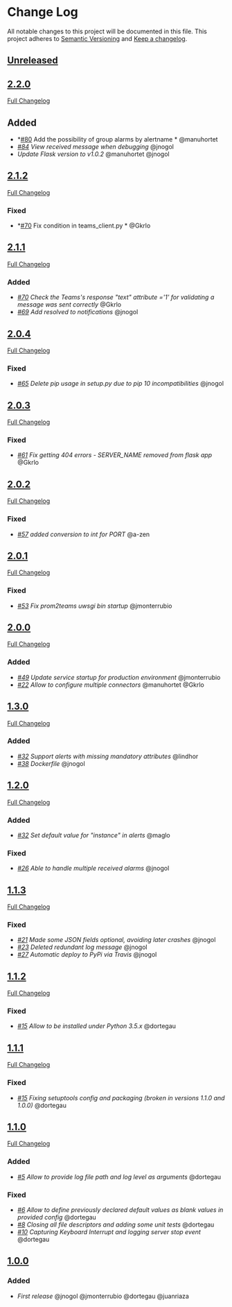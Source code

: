 # Change Log
All notable changes to this project will be documented in this file.
This project adheres to [Semantic Versioning](http://semver.org/) and [Keep a changelog](https://github.com/olivierlacan/keep-a-changelog).

## [Unreleased](https://github.com/idealista/prom2teams/tree/develop)

## [2.2.0](https://github.com/idealista/prom2teams/tree/2.2.0)
[Full Changelog](https://github.com/idealista/prom2teams/compare/2.1.2...2.2.0)
## Added
- *[#80](https://github.com/idealista/prom2teams/pull/79) Add the possibility of group alarms by alertname * @manuhortet
- *[#84](https://github.com/idealista/prom2teams/issues/84) View received message when debugging* @jnogol
- *Update Flask version to v1.0.2* @manuhortet @jnogol

## [2.1.2](https://github.com/idealista/prom2teams/tree/2.1.2)
[Full Changelog](https://github.com/idealista/prom2teams/compare/2.1.1...2.1.2)
### Fixed
- *[#70](https://github.com/idealista/prom2teams/pull/70) Fix condition in teams_client.py * @Gkrlo

## [2.1.1](https://github.com/idealista/prom2teams/tree/2.1.1)
[Full Changelog](https://github.com/idealista/prom2teams/compare/2.0.4...2.1.1)
### Added
- *[#70](https://github.com/idealista/prom2teams/pull/70) Check the Teams's response "text" attribute ='1' for validating a message was sent correctly* @Gkrlo
- *[#69](https://github.com/idealista/prom2teams/issues/69) Add resolved to notifications* @jnogol

## [2.0.4](https://github.com/idealista/prom2teams/tree/2.0.4)
[Full Changelog](https://github.com/idealista/prom2teams/compare/2.0.3...2.0.4)
### Fixed
- *[#65](https://github.com/idealista/prom2teams/pull/65) Delete pip usage in setup.py due to pip 10 incompatibilities* @jnogol

## [2.0.3](https://github.com/idealista/prom2teams/tree/2.0.3)
[Full Changelog](https://github.com/idealista/prom2teams/compare/2.0.2...2.0.3)
### Fixed
- *[#61](https://github.com/idealista/prom2teams/pull/63) Fix getting 404 errors - SERVER_NAME removed from flask app* @Gkrlo

## [2.0.2](https://github.com/idealista/prom2teams/tree/2.0.2)
[Full Changelog](https://github.com/idealista/prom2teams/compare/2.0.1...2.0.2)
### Fixed
- *[#57](https://github.com/idealista/prom2teams/pull/57) added conversion to int for PORT* @a-zen

## [2.0.1](https://github.com/idealista/prom2teams/tree/2.0.1)
[Full Changelog](https://github.com/idealista/prom2teams/compare/2.0.0...2.0.1)
### Fixed
- *[#53](https://github.com/idealista/prom2teams/issues/53) Fix prom2teams uwsgi bin startup* @jmonterrubio

## [2.0.0](https://github.com/idealista/prom2teams/tree/2.0.0)
[Full Changelog](https://github.com/idealista/prom2teams/compare/1.3.0...2.0.0)
### Added
- *[#49](https://github.com/idealista/prom2teams/issues/49) Update service startup for production environment* @jmonterrubio
- *[#22](https://github.com/idealista/prom2teams/issues/22) Allow to configure multiple connectors* @manuhortet @Gkrlo

## [1.3.0](https://github.com/idealista/prom2teams/tree/1.3.0)
[Full Changelog](https://github.com/idealista/prom2teams/compare/1.2.0...1.3.0)
### Added
- *[#32](https://github.com/idealista/prom2teams/issues/32) Support alerts with missing mandatory attributes* @lindhor
- *[#38](https://github.com/idealista/prom2teams/issues/38) Dockerfile* @jnogol

## [1.2.0](https://github.com/idealista/prom2teams/tree/1.2.0)
[Full Changelog](https://github.com/idealista/prom2teams/compare/1.1.3...1.2.0)
### Added
- *[#32](https://github.com/idealista/prom2teams/issues/32) Set default value for "instance" in alerts* @maglo

### Fixed
- *[#26](https://github.com/idealista/prom2teams/issues/26) Able to handle multiple received alarms* @jnogol

## [1.1.3](https://github.com/idealista/prom2teams/tree/1.1.3)
[Full Changelog](https://github.com/idealista/prom2teams/compare/1.1.2...1.1.3)
### Fixed
- *[#21](https://github.com/idealista/prom2teams/issues/21) Made some JSON fields optional, avoiding later crashes* @jnogol
- *[#23](https://github.com/idealista/prom2teams/issues/23) Deleted redundant log message* @jnogol
- *[#27](https://github.com/idealista/prom2teams/issues/27) Automatic deploy to PyPi via Travis* @jnogol

## [1.1.2](https://github.com/idealista/prom2teams/tree/1.1.2)
[Full Changelog](https://github.com/idealista/prom2teams/compare/1.1.1...1.1.2)
### Fixed
- *[#15](https://github.com/idealista/prom2teams/issues/18) Allow to be installed under Python 3.5.x* @dortegau

## [1.1.1](https://github.com/idealista/prom2teams/tree/1.1.1)
[Full Changelog](https://github.com/idealista/prom2teams/compare/1.1.0...1.1.1)
### Fixed
- *[#15](https://github.com/idealista/prom2teams/issues/15) Fixing setuptools config and packaging (broken in versions 1.1.0 and 1.0.0)* @dortegau

## [1.1.0](https://github.com/idealista/prom2teams/tree/1.1.0)
[Full Changelog](https://github.com/idealista/prom2teams/compare/1.0.0...1.1.0)
### Added
- *[#5](https://github.com/idealista/prom2teams/issues/5) Allow to provide log file path and log level as arguments* @dortegau

### Fixed
- *[#6](https://github.com/idealista/prom2teams/issues/6) Allow to define previously declared default values as blank values in provided config* @dortegau
- *[#8](https://github.com/idealista/prom2teams/issues/8) Closing all file descriptors and adding some unit tests* @dortegau
- *[#10](https://github.com/idealista/prom2teams/issues/10) Capturing Keyboard Interrupt and logging server stop event* @dortegau

## [1.0.0](https://github.com/idealista/prom2teams/tree/1.0.0)
### Added
- *First release* @jnogol @jmonterrubio @dortegau @juanriaza
